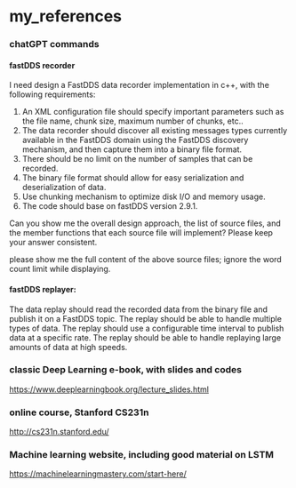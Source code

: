 # my_references


### chatGPT commands
#### fastDDS recorder
I need design a FastDDS data recorder implementation in c++, with the following requirements:
1. An XML configuration file should specify important parameters such as the file name, chunk size, maximum number of chunks, etc..
2. The data recorder should discover all existing messages types currently available in the FastDDS domain using the FastDDS discovery mechanism, and then capture them into a binary file format.
3. There should be no limit on the number of samples that can be recorded.
4. The binary file format should allow for easy serialization and deserialization of data.
5. Use chunking mechanism to optimize disk I/O and memory usage. 
6. The code should base on fastDDS version 2.9.1.

Can you show me the overall design approach, the list of source files, and the member functions that each source file will implement? Please keep your answer consistent.

please show me the full content of the above source files; ignore the word count limit while displaying.

#### fastDDS replayer:
The data replay should read the recorded data from the binary file and publish it on a FastDDS topic.
The replay should be able to handle multiple types of data.
The replay should use a configurable time interval to publish data at a specific rate.
The replay should be able to handle replaying large amounts of data at high speeds.

### classic Deep Learning e-book, with slides and codes
https://www.deeplearningbook.org/lecture_slides.html

### online course, Stanford CS231n
http://cs231n.stanford.edu/

### Machine learning website, including good material on LSTM 
https://machinelearningmastery.com/start-here/
